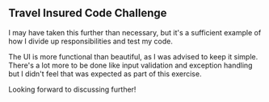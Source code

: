 ## Travel Insured Code Challenge

I may have taken this further than necessary, but it's a sufficient example of how I divide up responsibilities and test my code.

The UI is more functional than beautiful, as I was advised to keep it simple. There's a lot more to be done like input validation and exception handling but I didn't feel that was expected as part of this exercise.

Looking forward to discussing further!
